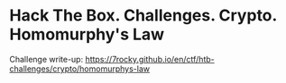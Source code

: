 # Hack The Box. Challenges. Crypto. Homomurphy's Law

Challenge write-up: https://7rocky.github.io/en/ctf/htb-challenges/crypto/homomurphys-law
